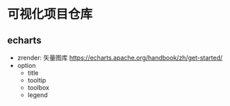 # 可视化项目仓库

## echarts

- zrender: 矢量图库
<https://echarts.apache.org/handbook/zh/get-started/>
- option
  - title
  - tooltip
  - toolbox
  - legend
